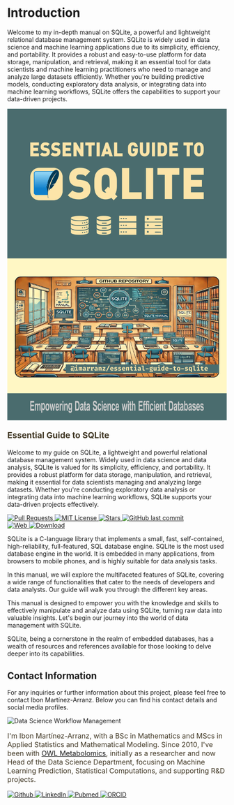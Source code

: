 
# Introduction
Welcome to my in-depth manual on SQLite, a powerful and lightweight relational database management system. SQLite is widely used in data science and machine learning applications due to its simplicity, efficiency, and portability. It provides a robust and easy-to-use platform for data storage, manipulation, and retrieval, making it an essential tool for data scientists and machine learning practitioners who need to manage and analyze large datasets efficiently. Whether you're building predictive models, conducting exploratory data analysis, or integrating data into machine learning workflows, SQLite offers the capabilities to support your data-driven projects.

<div class="cover">
    <div class="cover-content">
        <div class="cover-image">
            <img src="images/essential-guide-to-sqlite-cover.png" alt="Essential Guide to SQLite" />
        </div>
        <div class="cover-text">
            <p style="color: #403724; font-size: 1.2rem;"><b>Essential Guide to SQLite</b></p>
            <p>Welcome to my guide on SQLite, a lightweight and powerful relational database management system. Widely used in data science and data analysis, SQLite is valued for its simplicity, efficiency, and portability. It provides a robust platform for data storage, manipulation, and retrieval, making it essential for data scientists managing and analyzing large datasets. Whether you're conducting exploratory data analysis or integrating data into machine learning workflows, SQLite supports your data-driven projects effectively.</p>
            <p align="left">
            <a href="https://github.com/yourusername/essential-guide-to-sqlite/pulls">
                <img src="https://img.shields.io/badge/PRs-welcome-brightgreen.svg?longCache=true" alt="Pull Requests">
            </a>
            <a href="LICENSE.md">
                <img src="https://img.shields.io/badge/License-MIT-red.svg?longCache=true" alt="MIT License">
            </a>
            <a href="https://github.com/yourusername/essential-guide-to-sqlite">
                <img src="https://img.shields.io/github/stars/yourusername/essential-guide-to-sqlite" alt="Stars"/>
            </a>
            <a href="https://github.com/yourusername/essential-guide-to-sqlite">
                <img src="https://img.shields.io/github/last-commit/yourusername/essential-guide-to-sqlite" alt="GitHub last commit"/><br>
            <a href="https://yourusername.github.io/essential-guide-to-sqlite/">
                <img src="https://img.shields.io/website?url=https%3A%2F%2Fyourusername.github.io%2Fessential-guide-to-sqlite%2F&up_message=Essential%20Guide%20to%20SQLite" alt="Web"/>
            </a>
            <a href="https://drive.google.com/file/d/1jEubPytIIVqD0EfTxZOa3jpu4TokHyHR/view?usp=drive_link">
                <img src="https://img.shields.io/badge/Google%20Drive-4285F4?logo=googledrive&logoColor=fff" alt="Download"/>
            </a>
            </p>
        </div>
    </div>
</div>

SQLite is a C-language library that implements a small, fast, self-contained, high-reliability, full-featured, SQL database engine. SQLite is the most used database engine in the world. It is embedded in many applications, from browsers to mobile phones, and is highly suitable for data analysis tasks.

In this manual, we will explore the multifaceted features of SQLite, covering a wide range of functionalities that cater to the needs of developers and data analysts. Our guide will walk you through the different key areas.

This manual is designed to empower you with the knowledge and skills to effectively manipulate and analyze data using SQLite, turning raw data into valuable insights. Let's begin our journey into the world of data management with SQLite.

SQLite, being a cornerstone in the realm of embedded databases, has a wealth of resources and references available for those looking to delve deeper into its capabilities.

## Contact Information

For any inquiries or further information about this project, please feel free to contact Ibon Martínez-Arranz. Below you can find his contact details and social media profiles.

<div class="cover">
    <div class="cover-content">
        <div class="cover-image">
            <img src="https://avatars.githubusercontent.com/u/37185918?v=4" alt="Data Science Workflow Management" />
        </div>
        <div class="cover-text">
            <p style="color: #403724; font-size: 1.0rem;">I'm Ibon Martínez-Arranz, with a BSc in Mathematics and MScs in Applied Statistics and Mathematical Modeling. Since 2010, I've been with <a href="https://owlmetabolomics.com/">OWL Metabolomics</a>, initially as a researcher and now Head of the Data Science Department, focusing on Machine Learning Prediction, Statistical Computations, and supporting R&D projects.</p>
            <a href="https://github.com/imarranz">
                <img alt="Github" src="https://img.shields.io/badge/GitHub-FFFFFF.svg?&style=for-the-badge&logo=Github&logoColor=black" />
            </a>
            <a href="https://www.linkedin.com/in/ibon-martinez-arranz/">
                <img alt="LinkedIn" src="https://img.shields.io/badge/LinkedIn-blue?style=for-the-badge&logo=linkedin&logoColor=white" />
            </a>
            <a href="https://pubmed.ncbi.nlm.nih.gov/?term=ibon+Martinez-Arranz">
                <img alt="Pubmed" src="https://img.shields.io/badge/PubMed-326599.svg?&style=for-the-badge&logo=Pubmed&logoColor=white" />
            </a>
            <a href="https://orcid.org/0000-0001-9483-8426">
                <img alt="ORCID" src="https://img.shields.io/badge/ORCID-A5CD39.svg?&style=for-the-badge&logo=ORCID&logoColor=white" />
            </a>
        </div>
    </div>
</div>


<!--
3. **SQLite Community and Support:**

    - **Stack Overflow:** A large number of questions and answers can be found under the 'sqlite' tag on Stack Overflow. It's a great place to seek help and contribute to community discussions
-->

